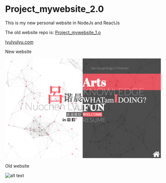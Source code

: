 # Project_mywebsite_2.0

This is my new personal website in NodeJs and ReactJs

The old website repo is: [Project_mywebsite_1.o](https://github.com/nlyu/Projects_mywebsite)

[lyulyulyu.com](lyulyulyu.com)

New website

![alt text](/new.png)

Old website

![alt text](/old.png)
